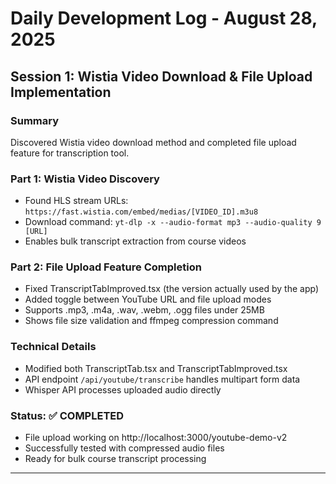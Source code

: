 # Daily Development Log - August 28, 2025

## Session 1: Wistia Video Download & File Upload Implementation

### Summary
Discovered Wistia video download method and completed file upload feature for transcription tool.

### Part 1: Wistia Video Discovery
- Found HLS stream URLs: `https://fast.wistia.com/embed/medias/[VIDEO_ID].m3u8`
- Download command: `yt-dlp -x --audio-format mp3 --audio-quality 9 [URL]`
- Enables bulk transcript extraction from course videos

### Part 2: File Upload Feature Completion
- Fixed TranscriptTabImproved.tsx (the version actually used by the app)
- Added toggle between YouTube URL and file upload modes
- Supports .mp3, .m4a, .wav, .webm, .ogg files under 25MB
- Shows file size validation and ffmpeg compression command

### Technical Details
- Modified both TranscriptTab.tsx and TranscriptTabImproved.tsx
- API endpoint `/api/youtube/transcribe` handles multipart form data
- Whisper API processes uploaded audio directly

### Status: ✅ COMPLETED
- File upload working on http://localhost:3000/youtube-demo-v2
- Successfully tested with compressed audio files
- Ready for bulk course transcript processing

---